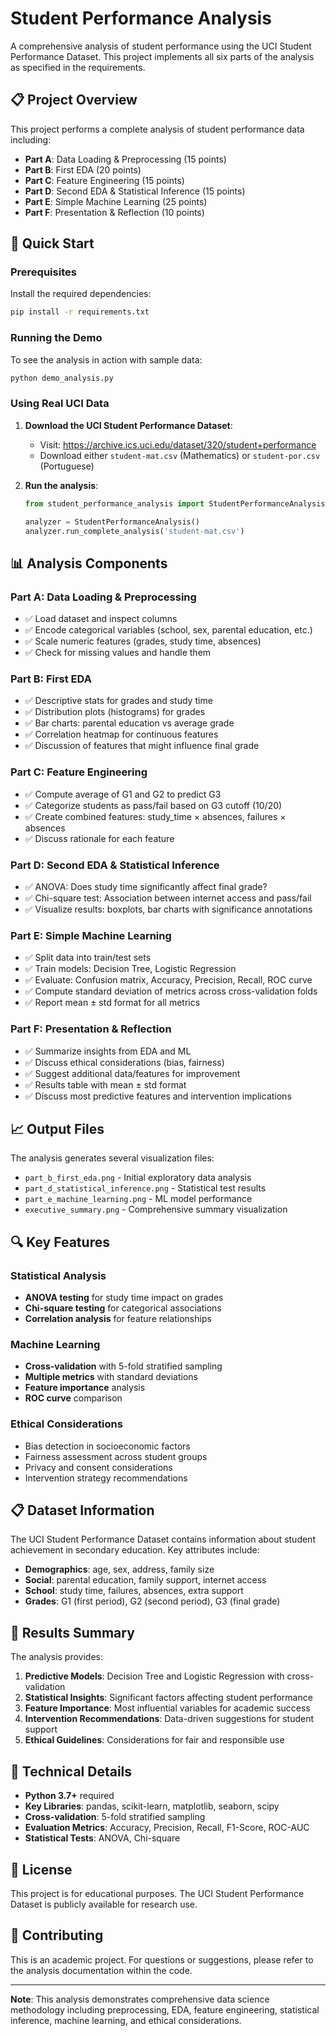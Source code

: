 # Student Performance Analysis

A comprehensive analysis of student performance using the UCI Student Performance Dataset. This project implements all six parts of the analysis as specified in the requirements.

## 📋 Project Overview

This project performs a complete analysis of student performance data including:

- **Part A**: Data Loading & Preprocessing (15 points)
- **Part B**: First EDA (20 points) 
- **Part C**: Feature Engineering (15 points)
- **Part D**: Second EDA & Statistical Inference (15 points)
- **Part E**: Simple Machine Learning (25 points)
- **Part F**: Presentation & Reflection (10 points)

## 🚀 Quick Start

### Prerequisites

Install the required dependencies:

```bash
pip install -r requirements.txt
```

### Running the Demo

To see the analysis in action with sample data:

```bash
python demo_analysis.py
```

### Using Real UCI Data

1. **Download the UCI Student Performance Dataset**:
   - Visit: https://archive.ics.uci.edu/dataset/320/student+performance
   - Download either `student-mat.csv` (Mathematics) or `student-por.csv` (Portuguese)

2. **Run the analysis**:
   ```python
   from student_performance_analysis import StudentPerformanceAnalysis
   
   analyzer = StudentPerformanceAnalysis()
   analyzer.run_complete_analysis('student-mat.csv')
   ```

## 📊 Analysis Components

### Part A: Data Loading & Preprocessing
- ✅ Load dataset and inspect columns
- ✅ Encode categorical variables (school, sex, parental education, etc.)
- ✅ Scale numeric features (grades, study time, absences)
- ✅ Check for missing values and handle them

### Part B: First EDA
- ✅ Descriptive stats for grades and study time
- ✅ Distribution plots (histograms) for grades
- ✅ Bar charts: parental education vs average grade
- ✅ Correlation heatmap for continuous features
- ✅ Discussion of features that might influence final grade

### Part C: Feature Engineering
- ✅ Compute average of G1 and G2 to predict G3
- ✅ Categorize students as pass/fail based on G3 cutoff (10/20)
- ✅ Create combined features: study_time × absences, failures × absences
- ✅ Discuss rationale for each feature

### Part D: Second EDA & Statistical Inference
- ✅ ANOVA: Does study time significantly affect final grade?
- ✅ Chi-square test: Association between internet access and pass/fail
- ✅ Visualize results: boxplots, bar charts with significance annotations

### Part E: Simple Machine Learning
- ✅ Split data into train/test sets
- ✅ Train models: Decision Tree, Logistic Regression
- ✅ Evaluate: Confusion matrix, Accuracy, Precision, Recall, ROC curve
- ✅ Compute standard deviation of metrics across cross-validation folds
- ✅ Report mean ± std format for all metrics

### Part F: Presentation & Reflection
- ✅ Summarize insights from EDA and ML
- ✅ Discuss ethical considerations (bias, fairness)
- ✅ Suggest additional data/features for improvement
- ✅ Results table with mean ± std format
- ✅ Discuss most predictive features and intervention implications

## 📈 Output Files

The analysis generates several visualization files:

- `part_b_first_eda.png` - Initial exploratory data analysis
- `part_d_statistical_inference.png` - Statistical test results
- `part_e_machine_learning.png` - ML model performance
- `executive_summary.png` - Comprehensive summary visualization

## 🔍 Key Features

### Statistical Analysis
- **ANOVA testing** for study time impact on grades
- **Chi-square testing** for categorical associations
- **Correlation analysis** for feature relationships

### Machine Learning
- **Cross-validation** with 5-fold stratified sampling
- **Multiple metrics** with standard deviations
- **Feature importance** analysis
- **ROC curve** comparison

### Ethical Considerations
- Bias detection in socioeconomic factors
- Fairness assessment across student groups
- Privacy and consent considerations
- Intervention strategy recommendations

## 📋 Dataset Information

The UCI Student Performance Dataset contains information about student achievement in secondary education. Key attributes include:

- **Demographics**: age, sex, address, family size
- **Social**: parental education, family support, internet access
- **School**: study time, failures, absences, extra support
- **Grades**: G1 (first period), G2 (second period), G3 (final grade)

## 🎯 Results Summary

The analysis provides:

1. **Predictive Models**: Decision Tree and Logistic Regression with cross-validation
2. **Statistical Insights**: Significant factors affecting student performance
3. **Feature Importance**: Most influential variables for academic success
4. **Intervention Recommendations**: Data-driven suggestions for student support
5. **Ethical Guidelines**: Considerations for fair and responsible use

## 🔧 Technical Details

- **Python 3.7+** required
- **Key Libraries**: pandas, scikit-learn, matplotlib, seaborn, scipy
- **Cross-validation**: 5-fold stratified sampling
- **Evaluation Metrics**: Accuracy, Precision, Recall, F1-Score, ROC-AUC
- **Statistical Tests**: ANOVA, Chi-square

## 📝 License

This project is for educational purposes. The UCI Student Performance Dataset is publicly available for research use.

## 🤝 Contributing

This is an academic project. For questions or suggestions, please refer to the analysis documentation within the code.

---

**Note**: This analysis demonstrates comprehensive data science methodology including preprocessing, EDA, feature engineering, statistical inference, machine learning, and ethical considerations.